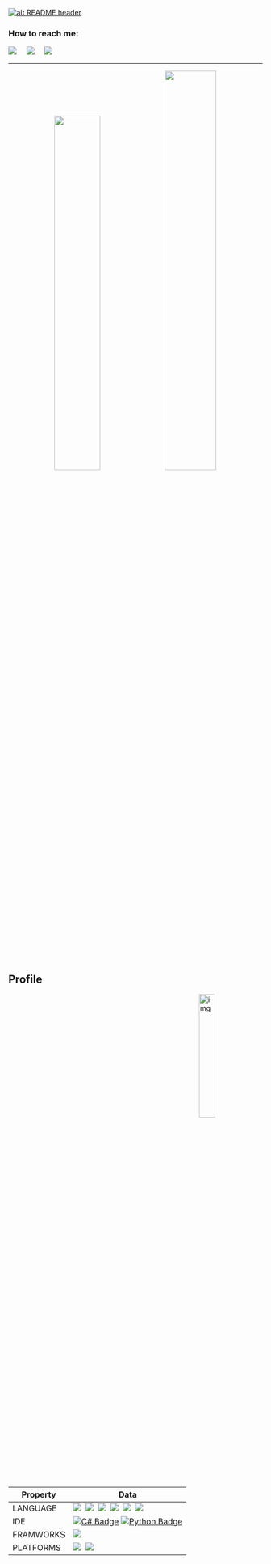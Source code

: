 <a href="https://drive.google.com/uc?export=download&id=15B9sVQpIXlQ2JeYOm9V5SNiLHiInW9tU" target="_blank" rel="download org image">![alt README header](https://github.com/zmcx16/zmcx16/blob/master/images/kanban1-demo.jpg?raw=true)</a>

<h3>How to reach me:</h3>

<a href=""><img src="https://img.shields.io/badge/instagram-%23D117B5.svg?&style=for-the-badge&logo=instagram&logoColor=#white" /></a>&nbsp;&nbsp;&nbsp;&nbsp;
<a href=""><img src="https://img.shields.io/badge/linkedin-%230077B5.svg?&style=for-the-badge&logo=linkedin&logoColor=white" /></a>&nbsp;&nbsp;&nbsp;&nbsp;
<a href=""><img src="https://img.shields.io/badge/gmail-%23D14836.svg?&style=for-the-badge&logo=gmail&logoColor=white" /></a>&nbsp;&nbsp;&nbsp;&nbsp;
<hr>

<p align = "center">
  <img src = "https://github-readme-stats.vercel.app/api?username=Mk-meena&show_icons=true&theme=vue-dark&hide_border=fals&date_format=j%20M%5B%20Y%5D" width = "42.4%">
  <img src = "https://github-readme-streak-stats.herokuapp.com?user=Mk-meena&theme=vue-dark&hide_border=false&date_format=j%20M%5B%20Y%5D" width = "45%">
</p>

<!-- sample badge demo https://simpleicons.org/ -->
## Profile
<img width="25%" src="https://github.com/mayankchaudhary26/Cool-Readme-ideas/blob/master/data/octocat/baracktocat.jpg" alt="img" align="right">

Property                 | Data  |       
-------------------------|-------|
LANGUAGE            | <img src="https://img.shields.io/badge/HTML%20-%23F7DF1E.svg?&style=for-the-badge&color=E34F26" />&nbsp;&nbsp;<img src="https://img.shields.io/badge/css%20-%23F7DF1E.svg?&style=for-the-badge&color=5BA8EE" />&nbsp;&nbsp;<img src="https://img.shields.io/badge/JavaScript%20-%23F7DF1E.svg?&style=for-the-badge&color=F7DF1E" />&nbsp;&nbsp;<img src="https://img.shields.io/badge/Java%20-%23F7DF1E.svg?&style=for-the-badge&color=A33682" />&nbsp;&nbsp;<img src="https://img.shields.io/badge/C%20-%23F7DF1E.svg?&style=for-the-badge&color=E34F86" />&nbsp;&nbsp;<img src="https://img.shields.io/badge/C++%20-%23F7DF1E.svg?&style=for-the-badge&color=blue" />&nbsp;&nbsp;
IDE           | [![C# Badge](https://img.shields.io/badge/-Visual%20Studio-239120?style=flat&logo=csharp&logoColor=white)](https://github.com/search?l=C%23&q=user%3Azmcx16&type=Repositories) [![Python Badge](https://img.shields.io/badge/-PyCharm-3776AB?style=flat&logo=Python&logoColor=white)](https://github.com/search?l=Python&q=user%3Azmcx16&type=Repositories) 
FRAMWORKS | <img src="https://img.shields.io/badge/Andriod Studio%20-%23F7DF1E.svg?&style=for-the-badge&color=purple" />&nbsp;&nbsp;
PLATFORMS | <img src="https://img.shields.io/badge/Linked in%20-%23F7DF1E.svg?&style=for-the-badge&color=000" />&nbsp;&nbsp;<img src="https://img.shields.io/badge/Github%20-%23F7DF1E.svg?&style=for-the-badge&color=000" />&nbsp;&nbsp;
#

